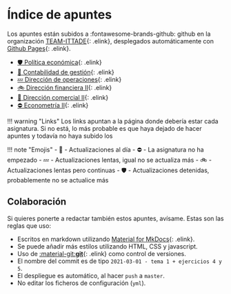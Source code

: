 # Índice de apuntes

Los apuntes están subidos a :fontawesome-brands-github: github en la organización [TEAM-ITTADE](https://github.com/team-ittade){: .elink}, desplegados automáticamente con [Github Pages](https://pages.github.com/){: .elink}.

- [🛡️ Política económica](/pol/){: .elink}
- [🚀 Contabilidad de gestión](/gest/){: .elink}
- [💤 Dirección de operaciones](/dop/){: .elink}
- [🚲 Dirección financiera II](/dfin2/){: .elink}
- [🚀 Dirección comercial II](/dcom2/){: .elink}
- [⛔ Econometría II](/ecnm2/){: .elink}

!!! warning "Links"
    Los links apuntan a la página donde debería estar cada asignatura. Si no está, lo más probable es que haya dejado de hacer apuntes y todavía no haya subido los

!!! note "Emojis"
    - 🚀 - Actualizaciones al día
    - ⛔ - La asignatura no ha empezado
    - 💤 - Actualizaciones lentas, igual no se actualiza más
    - 🚲 - Actualizaciones lentas pero continuas
    - 🛡️ - Actualizaciones detenidas, probablemente no se actualice más

## Colaboración

Si quieres ponerte a redactar también estos apuntes, avísame. Estas son las reglas que uso:

- Escritos en markdown utilizando [Material for MkDocs](https://squidfunk.github.io/mkdocs-material/reference/abbreviations/){: .elink}.
- Se puede añadir más estilos utilizando HTML, CSS y javascript.
- Uso de [:material-git:**git**](https://git-scm.com/){: .elink} como control de versiones.
- El nombre del commit es de tipo `2021-03-01 - tema 1 + ejercicios 4 y 5`.
- El despliegue es automático, al hacer `push` a `master`.
- No editar los ficheros de configuración (`yml`).
